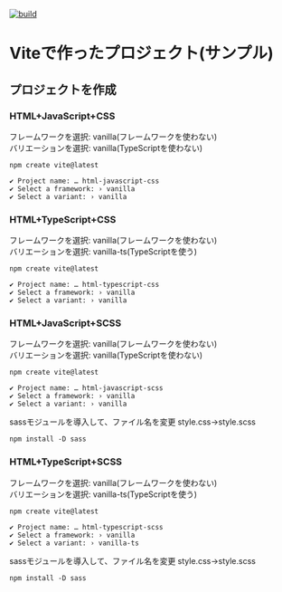 [![build](https://github.com/t-fujisaka-d1g/vite-project-sample/actions/workflows/build.yml/badge.svg)](https://github.com/t-fujisaka-d1g/vite-project-sample/actions/workflows/build.yml)

# Viteで作ったプロジェクト(サンプル)

## プロジェクトを作成
### HTML+JavaScript+CSS
フレームワークを選択: vanilla(フレームワークを使わない)  
バリエーションを選択: vanilla(TypeScriptを使わない)  
```
npm create vite@latest
```
```
✔ Project name: … html-javascript-css
✔ Select a framework: › vanilla
✔ Select a variant: › vanilla
```

### HTML+TypeScript+CSS
フレームワークを選択: vanilla(フレームワークを使わない)  
バリエーションを選択: vanilla-ts(TypeScriptを使う)  
```
npm create vite@latest
```
```
✔ Project name: … html-typescript-css
✔ Select a framework: › vanilla
✔ Select a variant: › vanilla
```

### HTML+JavaScript+SCSS
フレームワークを選択: vanilla(フレームワークを使わない)  
バリエーションを選択: vanilla(TypeScriptを使わない)  
```
npm create vite@latest
```
```
✔ Project name: … html-javascript-scss
✔ Select a framework: › vanilla
✔ Select a variant: › vanilla
```

sassモジュールを導入して、ファイル名を変更 style.css→style.scss
```
npm install -D sass
```

### HTML+TypeScript+SCSS

フレームワークを選択: vanilla(フレームワークを使わない)  
バリエーションを選択: vanilla-ts(TypeScriptを使う)  
```
npm create vite@latest
```
```
✔ Project name: … html-typescript-scss
✔ Select a framework: › vanilla
✔ Select a variant: › vanilla-ts
```

sassモジュールを導入して、ファイル名を変更 style.css→style.scss
```
npm install -D sass
```


